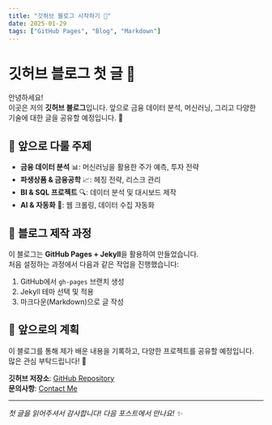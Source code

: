 ```yaml
---
title: "깃허브 블로그 시작하기 🚀"
date: 2025-01-29
tags: ["GitHub Pages", "Blog", "Markdown"]
---
```


# 깃허브 블로그 첫 글 📌

안녕하세요!  
이곳은 저의 **깃허브 블로그**입니다. 앞으로 금융 데이터 분석, 머신러닝, 그리고 다양한 기술에 대한 글을 공유할 예정입니다. 🚀

## 📝 앞으로 다룰 주제
- **금융 데이터 분석** 📊: 머신러닝을 활용한 주가 예측, 투자 전략
- **파생상품 & 금융공학** 📈: 헤징 전략, 리스크 관리
- **BI & SQL 프로젝트** 🔍: 데이터 분석 및 대시보드 제작
- **AI & 자동화** 🤖: 웹 크롤링, 데이터 수집 자동화

## 🔧 블로그 제작 과정
이 블로그는 **GitHub Pages + Jekyll**을 활용하여 만들었습니다.  
처음 설정하는 과정에서 다음과 같은 작업을 진행했습니다:
1. GitHub에서 `gh-pages` 브랜치 생성
2. Jekyll 테마 선택 및 적용
3. 마크다운(Markdown)으로 글 작성

## 🚀 앞으로의 계획
이 블로그를 통해 제가 배운 내용을 기록하고, 다양한 프로젝트를 공유할 예정입니다.  
많은 관심 부탁드립니다! 🙌

**깃허브 저장소**: [GitHub Repository](https://github.com/youjin00)  
**문의사항**: [Contact Me](mailto:yujin9518@gmail.com)

---

_첫 글을 읽어주셔서 감사합니다! 다음 포스트에서 만나요! ✨_

